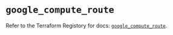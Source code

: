 # `google_compute_route`

Refer to the Terraform Registory for docs: [`google_compute_route`](https://registry.terraform.io/providers/hashicorp/google/5.1.0/docs/resources/compute_route).
